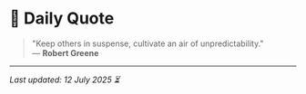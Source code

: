 # 📜 Daily Quote

> "Keep others in suspense, cultivate an air of unpredictability."  
> — **Robert Greene**

---

_Last updated: 12 July 2025 ⏳_
